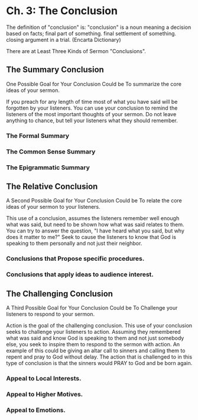 # Ch. 3: The Conclusion

The definition of \"conclusion\" is: \"conclusion\" is a noun meaning a
decision based on facts; final part of something. final settlement of
something. closing argument in a trial. (Encarta Dictionary)

There are at Least Three Kinds of Sermon \"Conclusions\".

## The Summary Conclusion

One Possible Goal for Your Conclusion Could be To summarize the core
ideas of your sermon.

If you preach for any length of time most of what you have said will be
forgotten by your listeners. You can use your conclusion to remind the
listeners of the most important thoughts of your sermon. Do not leave
anything to chance, but tell your listeners what they should remember.

### The Formal Summary

### The Common Sense Summary

### The Epigrammatic Summary

## The Relative Conclusion

A Second Possible Goal for Your Conclusion Could be To relate the core
ideas of your sermon to your listeners.

This use of a conclusion, assumes the listeners remember well enough
what was said, but need to be shown how what was said relates to them.
You can try to answer the question, \"I have heard what you said, but
why does it matter to me?\" Seek to cause the listeners to know that God
is speaking to them personally and not just their neighbor.

### Conclusions that Propose specific procedures.

### Conclusions that apply ideas to audience interest.

## The Challenging Conclusion

A Third Possible Goal for Your Conclusion Could be To Challenge your
listeners to respond to your sermon.

Action is the goal of the challenging conclusion. This use of your
conclusion seeks to challenge your listeners to action. Assuming they
remembered what was said and know God is speaking to them and not just
somebody else, you seek to inspire them to respond to the sermon with
action. An example of this could be giving an altar call to sinners and
calling them to repent and pray to God without delay. The action that is
challenged to in this type of conclusion is that the sinners would PRAY
to God and be born again.

### Appeal to Local Interests.

### Appeal to Higher Motives.

### Appeal to Emotions.
